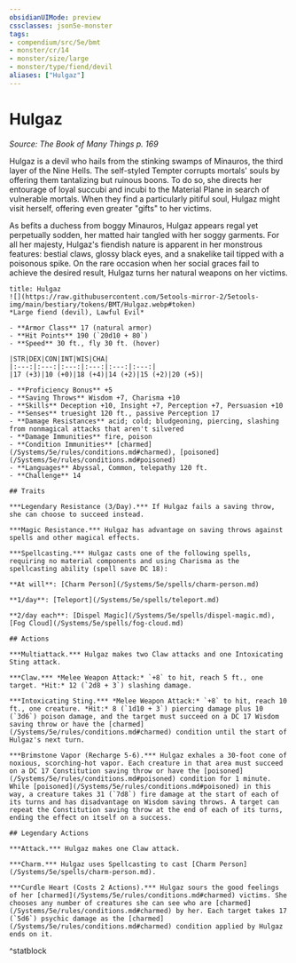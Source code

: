 ```yaml
---
obsidianUIMode: preview
cssclasses: json5e-monster
tags:
- compendium/src/5e/bmt
- monster/cr/14
- monster/size/large
- monster/type/fiend/devil
aliases: ["Hulgaz"]
---
```

# Hulgaz
*Source: The Book of Many Things p. 169*  

Hulgaz is a devil who hails from the stinking swamps of Minauros, the third layer of the Nine Hells. The self-styled Tempter corrupts mortals' souls by offering them tantalizing but ruinous boons. To do so, she directs her entourage of loyal succubi and incubi to the Material Plane in search of vulnerable mortals. When they find a particularly pitiful soul, Hulgaz might visit herself, offering even greater "gifts" to her victims.

As befits a duchess from boggy Minauros, Hulgaz appears regal yet perpetually sodden, her matted hair tangled with her soggy garments. For all her majesty, Hulgaz's fiendish nature is apparent in her monstrous features: bestial claws, glossy black eyes, and a snakelike tail tipped with a poisonous spike. On the rare occasion when her social graces fail to achieve the desired result, Hulgaz turns her natural weapons on her victims.

```ad-statblock
title: Hulgaz
![](https://raw.githubusercontent.com/5etools-mirror-2/5etools-img/main/bestiary/tokens/BMT/Hulgaz.webp#token)
*Large fiend (devil), Lawful Evil*

- **Armor Class** 17 (natural armor)
- **Hit Points** 190 (`20d10 + 80`)
- **Speed** 30 ft., fly 30 ft. (hover)

|STR|DEX|CON|INT|WIS|CHA|
|:---:|:---:|:---:|:---:|:---:|:---:|
|17 (+3)|10 (+0)|18 (+4)|14 (+2)|15 (+2)|20 (+5)|

- **Proficiency Bonus** +5
- **Saving Throws** Wisdom +7, Charisma +10
- **Skills** Deception +10, Insight +7, Perception +7, Persuasion +10
- **Senses** truesight 120 ft., passive Perception 17
- **Damage Resistances** acid; cold; bludgeoning, piercing, slashing from nonmagical attacks that aren't silvered
- **Damage Immunities** fire, poison
- **Condition Immunities** [charmed](/Systems/5e/rules/conditions.md#charmed), [poisoned](/Systems/5e/rules/conditions.md#poisoned)
- **Languages** Abyssal, Common, telepathy 120 ft.
- **Challenge** 14

## Traits

***Legendary Resistance (3/Day).*** If Hulgaz fails a saving throw, she can choose to succeed instead.

***Magic Resistance.*** Hulgaz has advantage on saving throws against spells and other magical effects.

***Spellcasting.*** Hulgaz casts one of the following spells, requiring no material components and using Charisma as the spellcasting ability (spell save DC 18):

**At will**: [Charm Person](/Systems/5e/spells/charm-person.md)

**1/day**: [Teleport](/Systems/5e/spells/teleport.md)

**2/day each**: [Dispel Magic](/Systems/5e/spells/dispel-magic.md), [Fog Cloud](/Systems/5e/spells/fog-cloud.md)

## Actions

***Multiattack.*** Hulgaz makes two Claw attacks and one Intoxicating Sting attack.

***Claw.*** *Melee Weapon Attack:* `+8` to hit, reach 5 ft., one target. *Hit:* 12 (`2d8 + 3`) slashing damage.

***Intoxicating Sting.*** *Melee Weapon Attack:* `+8` to hit, reach 10 ft., one creature. *Hit:* 8 (`1d10 + 3`) piercing damage plus 10 (`3d6`) poison damage, and the target must succeed on a DC 17 Wisdom saving throw or have the [charmed](/Systems/5e/rules/conditions.md#charmed) condition until the start of Hulgaz's next turn.

***Brimstone Vapor (Recharge 5-6).*** Hulgaz exhales a 30-foot cone of noxious, scorching-hot vapor. Each creature in that area must succeed on a DC 17 Constitution saving throw or have the [poisoned](/Systems/5e/rules/conditions.md#poisoned) condition for 1 minute. While [poisoned](/Systems/5e/rules/conditions.md#poisoned) in this way, a creature takes 31 (`7d8`) fire damage at the start of each of its turns and has disadvantage on Wisdom saving throws. A target can repeat the Constitution saving throw at the end of each of its turns, ending the effect on itself on a success.

## Legendary Actions

***Attack.*** Hulgaz makes one Claw attack.

***Charm.*** Hulgaz uses Spellcasting to cast [Charm Person](/Systems/5e/spells/charm-person.md).

***Curdle Heart (Costs 2 Actions).*** Hulgaz sours the good feelings of her [charmed](/Systems/5e/rules/conditions.md#charmed) victims. She chooses any number of creatures she can see who are [charmed](/Systems/5e/rules/conditions.md#charmed) by her. Each target takes 17 (`5d6`) psychic damage as the [charmed](/Systems/5e/rules/conditions.md#charmed) condition applied by Hulgaz ends on it.
```
^statblock